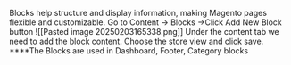 Blocks help structure and display information, making Magento pages flexible and customizable.
Go to Content -> Blocks ->Click Add New Block button
![[Pasted image 20250203165338.png]]
Under the content tab we need to add the block content. Choose the store view and click save.
****The Blocks are used in Dashboard, Footer, Category blocks
